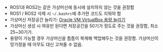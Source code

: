 - ROS1과 ROS2는 같은 가상머신에 동시에 설치하지 않는 것을 권장함
- ROS1 / ROS2 삭제 시 `~/.bashrc`에 추가한 코드도 지워야 함
- 가상머신 저장공간 늘리기: [Oracle VM VirtualBox 용량 늘리기](https://velog.io/@blackarea/Oracle-VM-VirtualBox-%EC%9A%A9%EB%9F%89-%EB%8A%98%EC%9D%B4%EA%B8%B0)
- 가상머신 생성 시 여유만 된다면 저장공간을 50기가 정도로 주는 것을 권장함, 최소 25~30기가.
- 용량이 가능할 경우 가상머신을 틈틈이 복제해 백업해두는 것을 권장함. 가상머신이 망가졌을 때 아무도 대신 고쳐줄 수 없음.

